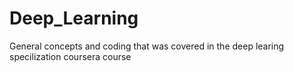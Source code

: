 # Deep_Learning
 General concepts and coding that was covered in the deep learing specilization coursera course
